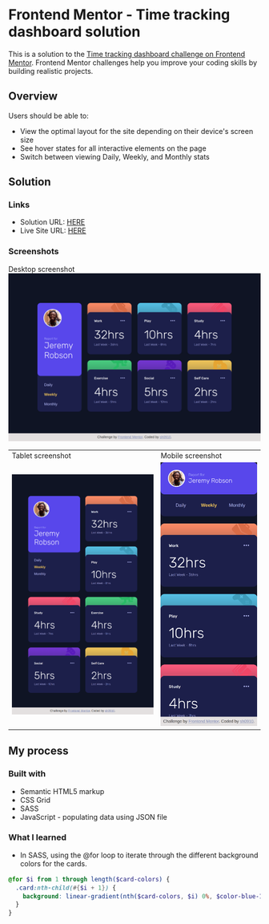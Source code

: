 # Frontend Mentor - Time tracking dashboard solution

This is a solution to the [Time tracking dashboard challenge on Frontend Mentor](https://www.frontendmentor.io/challenges/time-tracking-dashboard-UIQ7167Jw). Frontend Mentor challenges help you improve your coding skills by building realistic projects.

## Overview

Users should be able to:

- View the optimal layout for the site depending on their device's screen size
- See hover states for all interactive elements on the page
- Switch between viewing Daily, Weekly, and Monthly stats

## Solution

### Links

- Solution URL: [HERE](https://github.com/sh0910/frontend-mentor-solutions/tree/main/07-time-tracking-dashboard/)
- Live Site URL: [HERE](https://sh0910.github.io/frontend-mentor-solutions/07-time-tracking-dashboard/)

### Screenshots

Desktop screenshot
![Desktop screenshot](./screenshots/screeenshot-desktop.png)

<table>
  <tr>
    <td>Tablet screenshot</td>
    <td>Mobile screenshot</td>
  </tr>
  <tr>
    <td><img src="./screenshots/screenshot-tablet.png" alt="Tablet screenshot"></td>
    <td><img src="./screenshots/screenshot-mobile.png" alt="Mobile screenshot"></td>
  </tr>
</table>

## My process

### Built with

- Semantic HTML5 markup
- CSS Grid
- SASS
- JavaScript - populating data using JSON file

### What I learned

- In SASS, using the @for loop to iterate through the different background colors for the cards.

```scss
@for $i from 1 through length($card-colors) {
  .card:nth-child(#{$i + 1}) {
    background: linear-gradient(nth($card-colors, $i) 0%, $color-blue-1 100%);
  }
}
```
